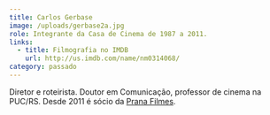 ```yaml
---
title: Carlos Gerbase
image: /uploads/gerbase2a.jpg
role: Integrante da Casa de Cinema de 1987 a 2011.
links:
  - title: Filmografia no IMDB
    url: http://us.imdb.com/name/nm0314068/
category: passado
---
```

Diretor e roteirista. Doutor em Comunicação, professor de cinema na PUC/RS. Desde 2011 é sócio da [Prana Filmes](http://www.pranafilmes.com.br/).